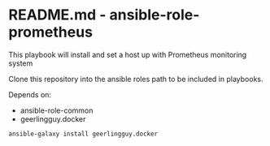 # README.md - ansible-role-prometheus

This playbook will install and set a host up with Prometheus monitoring system

Clone this repository into the ansible roles path to be included in playbooks.

Depends on:
 * ansible-role-common 
 * geerlingguy.docker
```bash
ansible-galaxy install geerlingguy.docker
```
